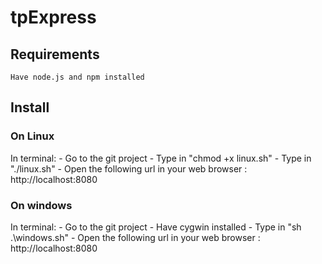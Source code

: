 # tpExpress
## Requirements 
    Have node.js and npm installed
## Install
### On Linux
In terminal: 
    - Go to the git project
    - Type in "chmod +x linux.sh"
    - Type in "./linux.sh"
    - Open the following url in your web browser : http://localhost:8080

### On windows
In terminal:
    - Go to the git project
    - Have cygwin installed
    - Type in "sh .\windows.sh"
    - Open the following url in your web browser : http://localhost:8080